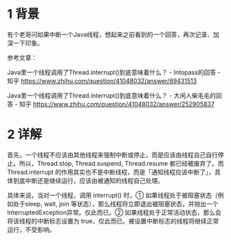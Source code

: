 # 1 背景
有个老哥问如果中断一个Java线程，想起来之前看到的一个回答，再次记录、加深一下印象。

参考文章：

Java里一个线程调用了Thread.interrupt()到底意味着什么？ - Intopass的回答 - 知乎
https://www.zhihu.com/question/41048032/answer/89431513

Java里一个线程调用了Thread.interrupt()到底意味着什么？ - 大闲人柴毛毛的回答 - 知乎
https://www.zhihu.com/question/41048032/answer/252905837

# 2 详解
首先，一个线程不应该由其他线程来强制中断或停止，而是应该由线程自己自行停止。所以，Thread.stop, Thread.suspend, Thread.resume 都已经被废弃了。而 Thread.interrupt 的作用其实也不是中断线程，而是「通知线程应该中断了」，具体到底中断还是继续运行，应该由被通知的线程自己处理。

具体来说，当对一个线程，调用 interrupt() 时，① 如果线程处于被阻塞状态（例如处于sleep, wait, join 等状态），那么线程将立即退出被阻塞状态，并抛出一个InterruptedException异常。仅此而已。② 如果线程处于正常活动状态，那么会将该线程的中断标志设置为 true，仅此而已。被设置中断标志的线程将继续正常运行，不受影响。


